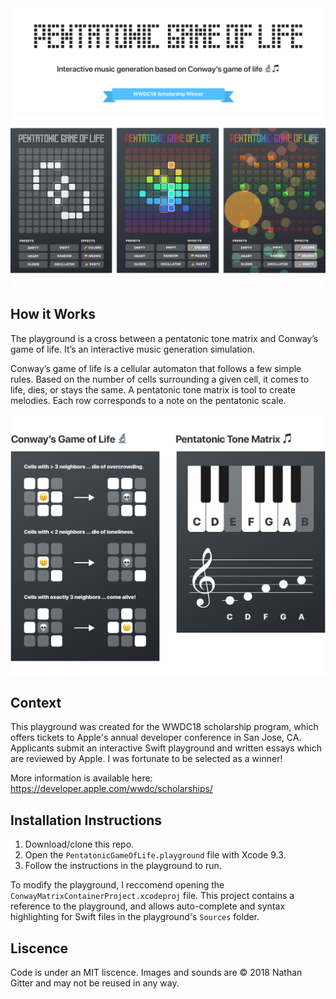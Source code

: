 <img src="Resources/title.png" alt="Pentatonic game of life. Interactive music generation based on Conway's game of life.">

<img src="Resources/screenshots.png" alt="Screenshots of the playground">

## How it Works
The playground is a cross between a pentatonic tone matrix and Conway’s game of life. It’s an interactive music generation simulation.

Conway’s game of life is a cellular automaton that follows a few simple rules. Based on the number of cells surrounding a given cell, it comes to life, dies, or stays the same. A pentatonic tone matrix is tool to create melodies. Each row corresponds to a note on the pentatonic scale.

<img src="Resources/howitworks.png" alt="How it works">

## Context
This playground was created for the WWDC18 scholarship program, which offers tickets to Apple's annual developer conference in San Jose, CA. Applicants submit an interactive Swift playground and written essays which are reviewed by Apple. I was fortunate to be selected as a winner!

More information is available here: https://developer.apple.com/wwdc/scholarships/

## Installation Instructions
1. Download/clone this repo.
2. Open the `PentatonicGameOfLife.playground` file with Xcode 9.3.
3. Follow the instructions in the playground to run.

To modify the playground, I reccomend opening the `ConwayMatrixContainerProject.xcodeproj` file. This project contains a reference to the playground, and allows auto-complete and syntax highlighting for Swift files in the playground's `Sources` folder.

## Liscence
Code is under an MIT liscence. Images and sounds are © 2018 Nathan Gitter and may not be reused in any way.
